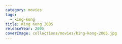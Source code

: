 ```yaml
---
category: movies
tags:
  - king-kong
title: King Kong 2005
releaseYear: 2005
coverImage: collections/movies/king-kong-2005.jpg
---
```


